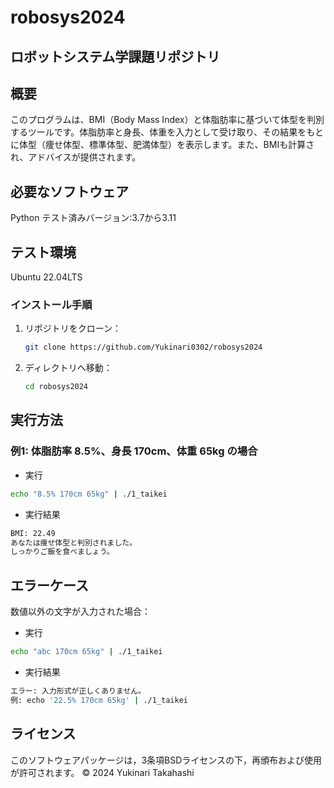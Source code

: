 # robosys2024
## ロボットシステム学課題リポジトリ

## 概要
このプログラムは、BMI（Body Mass Index）と体脂肪率に基づいて体型を判別するツールです。体脂肪率と身長、体重を入力として受け取り、その結果をもとに体型（痩せ体型、標準体型、肥満体型）を表示します。また、BMIも計算され、アドバイスが提供されます。

## 必要なソフトウェア
Python テスト済みバージョン:3.7から3.11
## テスト環境
Ubuntu 22.04LTS

### インストール手順
1. リポジトリをクローン：
   ```bash
   git clone https://github.com/Yukinari0302/robosys2024
   ```
2. ディレクトリへ移動：
   ```bash
   cd robosys2024
   ```
## 実行方法

### 例1: 体脂肪率 8.5%、身長 170cm、体重 65kg の場合
- 実行
```bash
echo "8.5% 170cm 65kg" | ./1_taikei
```
- 実行結果
```bash
BMI: 22.49
あなたは痩せ体型と判別されました。
しっかりご飯を食べましょう。
```
## エラーケース
数値以外の文字が入力された場合：
- 実行
```bash
echo "abc 170cm 65kg" | ./1_taikei
```
- 実行結果
```bash
エラー: 入力形式が正しくありません。
例: echo '22.5% 170cm 65kg' | ./1_taikei
```
## ライセンス
このソフトウェアパッケージは，3条項BSDライセンスの下，再頒布および使用が許可されます。
© 2024 Yukinari Takahashi
